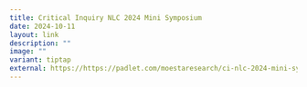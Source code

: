 ```yaml
---
title: Critical Inquiry NLC 2024 Mini Symposium
date: 2024-10-11
layout: link
description: ""
image: ""
variant: tiptap
external: https://https://padlet.com/moestaresearch/ci-nlc-2024-mini-symposium-wy4omh4cask5wueh
---
```

